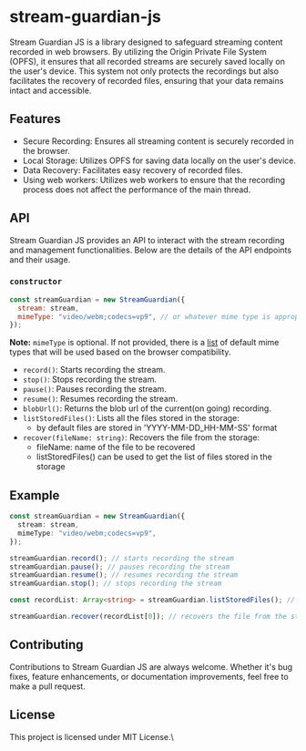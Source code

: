 # stream-guardian-js

Stream Guardian JS is a library designed to safeguard streaming content recorded in web browsers. By utilizing the Origin Private File System (OPFS), it ensures that all recorded streams are securely saved locally on the user's device. This system not only protects the recordings but also facilitates the recovery of recorded files, ensuring that your data remains intact and accessible.

## Features

- Secure Recording: Ensures all streaming content is securely recorded in the browser.
- Local Storage: Utilizes OPFS for saving data locally on the user's device.
- Data Recovery: Facilitates easy recovery of recorded files.
- Using web workers: Utilizes web workers to ensure that the recording process does not affect the performance of the main thread.

## API

Stream Guardian JS provides an API to interact with the stream recording and management functionalities. Below are the details of the API endpoints and their usage.

### `constructor`

```javascript
const streamGuardian = new StreamGuardian({
  stream: stream,
  mimeType: "video/webm;codecs=vp9", // or whatever mime type is appropriate
});
```

**Note:** `mimeType` is optional. If not provided, there is a [list](https://github.com/kasra-r77/stream-guardian-js/blob/3a9647501d4d7470163be79a42f7a4a4edea8bf0/src/util/mimeType.ts#L1) of default mime types that will be used based on the browser compatibility.

- `record()`: Starts recording the stream.
- `stop()`: Stops recording the stream.
- `pause()`: Pauses recording the stream.
- `resume()`: Resumes recording the stream.
- `blobUrl()`: Returns the blob url of the current(on going) recording.
- `listStoredFiles()`: Lists all the files stored in the storage:
  - by default files are stored in 'YYYY-MM-DD_HH-MM-SS' format
- `recover(fileName: string)`: Recovers the file from the storage:
  - fileName: name of the file to be recovered
  - listStoredFiles() can be used to get the list of files stored in the storage

## Example

```typescript
const streamGuardian = new StreamGuardian({
  stream: stream,
  mimeType: "video/webm;codecs=vp9",
});

streamGuardian.record(); // starts recording the stream
streamGuardian.pause(); // pauses recording the stream
streamGuardian.resume(); // resumes recording the stream
streamGuardian.stop(); // stops recording the stream

const recordList: Array<string> = streamGuardian.listStoredFiles(); // lists all the files stored in the storage

streamGuardian.recover(recordList[0]); // recovers the file from the storage
```

## Contributing

Contributions to Stream Guardian JS are always welcome. Whether it's bug fixes, feature enhancements, or documentation improvements, feel free to make a pull request.

## License

This project is licensed under MIT License.\
